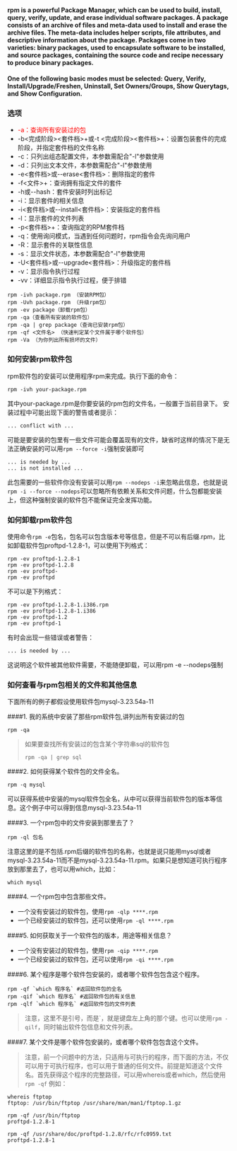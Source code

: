 #### rpm is a powerful Package Manager, which can be used to build, install, query, verify, update, and erase individual software packages.  A package consists of an archive of files and meta-data used to install and erase the archive files. The meta-data includes helper scripts, file attributes, and descriptive information about the package.  Packages come  in  two  varieties:  binary packages, used to encapsulate software to be installed, and source packages, containing the source code and recipe necessary to produce binary packages.

#### One of the following basic modes must be selected: Query, Verify, Install/Upgrade/Freshen, Uninstall, Set Owners/Groups, Show Querytags, and Show Configuration.


### 选项

+ <font color=red>-a：查询所有安装过的包</font>
+ -b<完成阶段><套件档>+或-t <完成阶段><套件档>+：设置包装套件的完成阶段，并指定套件档的文件名称
+ -c：只列出组态配置文件，本参数需配合"-l"参数使用
+ -d：只列出文本文件，本参数需配合"-l"参数使用
+ -e<套件档>或--erase<套件档>：删除指定的套件
+ -f<文件>+：查询拥有指定文件的套件
+ -h或--hash：套件安装时列出标记
+ -i：显示套件的相关信息
+ -i<套件档>或--install<套件档>：安装指定的套件档
+ -l：显示套件的文件列表
+ -p<套件档>+：查询指定的RPM套件档
+ -q：使用询问模式，当遇到任何问题时，rpm指令会先询问用户
+ -R：显示套件的关联性信息
+ -s：显示文件状态，本参数需配合"-l"参数使用
+ -U<套件档>或--upgrade<套件档>：升级指定的套件档
+ -v：显示指令执行过程
+ -vv：详细显示指令执行过程，便于排错

```
rpm -ivh package.rpm （安装RPM包）
rpm -Uvh package.rpm （升级rpm包）
rpm -ev package（卸载rpm包）
rpm -qa（查看所有安装的软件包）
rpm -qa | grep package（查询已安装rpm包）
rpm -qf <文件名> （快速判定某个文件属于哪个软件包）
rpm -Va （为你列出所有损坏的文件）
```

### 如何安装rpm软件包
rpm软件包的安装可以使用程序rpm来完成。执行下面的命令：

```
rpm -ivh your-package.rpm
```
其中your-package.rpm是你要安装的rpm包的文件名，一般置于当前目录下。
安装过程中可能出现下面的警告或者提示：

```
... conflict with ...
```
可能是要安装的包里有一些文件可能会覆盖现有的文件，缺省时这样的情况下是无法正确安装的可以用``rpm --force -i``强制安装即可

```
... is needed by ...
... is not installed ...
```
此包需要的一些软件你没有安装可以用``rpm --nodeps -i``来忽略此信息，也就是说``rpm -i --force --nodeps``可以忽略所有依赖关系和文件问题，什么包都能安装上，但这种强制安装的软件包不能保证完全发挥功能。


### 如何卸载rpm软件包
使用命令``rpm -e``包名，包名可以包含版本号等信息，但是不可以有后缀.rpm，比如卸载软件包proftpd-1.2.8-1，可以使用下列格式：

```
rpm -ev proftpd-1.2.8-1
rpm -ev proftpd-1.2.8
rpm -ev proftpd-
rpm -ev proftpd
```
不可以是下列格式：

```
rpm -ev proftpd-1.2.8-1.i386.rpm
rpm -ev proftpd-1.2.8-1.i386
rpm -ev proftpd-1.2
rpm -ev proftpd-1
```
有时会出现一些错误或者警告：

```
... is needed by ...
```
这说明这个软件被其他软件需要，不能随便卸载，可以用rpm -e --nodeps强制

### 如何查看与rpm包相关的文件和其他信息
下面所有的例子都假设使用软件包mysql-3.23.54a-11

####1. 我的系统中安装了那些rpm软件包,讲列出所有安装过的包

```
rpm -qa
```
> 如果要查找所有安装过的包含某个字符串sql的软件包
>
> ```
> rpm -qa | grep sql
> ```

####2. 如何获得某个软件包的文件全名。

```
rpm -q mysql
```
可以获得系统中安装的mysql软件包全名，从中可以获得当前软件包的版本等信息。这个例子中可以得到信息mysql-3.23.54a-11

####3. 一个rpm包中的文件安装到那里去了？

```
rpm -ql 包名
```
注意这里的是不包括.rpm后缀的软件包的名称，也就是说只能用mysql或者mysql-3.23.54a-11而不是mysql-3.23.54a-11.rpm。如果只是想知道可执行程序放到那里去了，也可以用which，比如：

```
which mysql
```

####4. 一个rpm包中包含那些文件。
* 一个没有安装过的软件包，使用``rpm -qlp ****.rpm``
* 一个已经安装过的软件包，还可以使用``rpm -ql ****.rpm``

####5. 如何获取关于一个软件包的版本，用途等相关信息？
* 一个没有安装过的软件包，使用``rpm -qip ****.rpm``
*  一个已经安装过的软件包，还可以使用``rpm -qi ****.rpm``

####6. 某个程序是哪个软件包安装的，或者哪个软件包包含这个程序。

```
rpm -qf `which 程序名` #返回软件包的全名
rpm -qif `which 程序名` #返回软件包的有关信息
rpm -qlf `which 程序名` #返回软件包的文件列表
```
> 注意，这里不是引号，而是`，就是键盘左上角的那个键。也可以使用``rpm -qilf``，同时输出软件包信息和文件列表。

####7. 某个文件是哪个软件包安装的，或者哪个软件包包含这个文件。

> 注意，前一个问题中的方法，只适用与可执行的程序，而下面的方法，不仅可以用于可执行程序，也可以用于普通的任何文件。前提是知道这个文件名。首先获得这个程序的完整路径，可以用whereis或者which，然后使用``rpm -qf``
例如：

```
whereis ftptop
ftptop: /usr/bin/ftptop /usr/share/man/man1/ftptop.1.gz

rpm -qf /usr/bin/ftptop
proftpd-1.2.8-1

rpm -qf /usr/share/doc/proftpd-1.2.8/rfc/rfc0959.txt
proftpd-1.2.8-1
```

